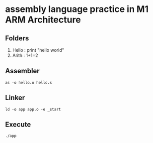 # assembly language practice in M1 ARM Architecture

## Folders
1. Hello : print "hello world"
2. Arith : 1+1=2

## Assembler
```
as -o hello.o hello.s
```

## Linker
```
ld -o app app.o -e _start
```

## Execute
```
./app
```
